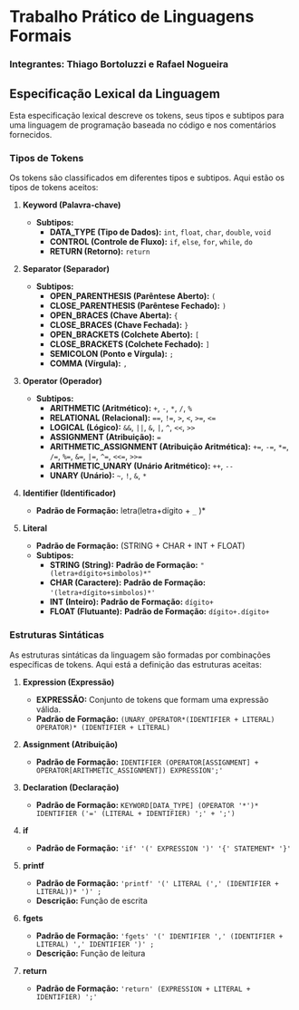 # Trabalho Prático de Linguagens Formais

### Integrantes: **Thiago Bortoluzzi e Rafael Nogueira**

## Especificação Lexical da Linguagem

Esta especificação lexical descreve os tokens, seus tipos e subtipos para uma linguagem de programação baseada no código e nos comentários fornecidos.

### Tipos de Tokens

Os tokens são classificados em diferentes tipos e subtipos. Aqui estão os tipos de tokens aceitos:

1. **Keyword (Palavra-chave)**
   - **Subtipos:**
     - **DATA_TYPE (Tipo de Dados):** `int`, `float`, `char`, `double`, `void`
     - **CONTROL (Controle de Fluxo):** `if`, `else`, `for`, `while`, `do`
     - **RETURN (Retorno):** `return`

2. **Separator (Separador)**
   - **Subtipos:**
     - **OPEN_PARENTHESIS (Parêntese Aberto):** `(`
     - **CLOSE_PARENTHESIS (Parêntese Fechado):** `)`
     - **OPEN_BRACES (Chave Aberta):** `{`
     - **CLOSE_BRACES (Chave Fechada):** `}`
     - **OPEN_BRACKETS (Colchete Aberto):** `[`
     - **CLOSE_BRACKETS (Colchete Fechado):** `]`
     - **SEMICOLON (Ponto e Vírgula):** `;`
     - **COMMA (Vírgula):** `,`

3. **Operator (Operador)**
   - **Subtipos:**
     - **ARITHMETIC (Aritmético):** `+`, `-`, `*`, `/`, `%`
     - **RELATIONAL (Relacional):** `==`, `!=`, `>`, `<`, `>=`, `<=`
     - **LOGICAL (Lógico):** `&&`, `||`, `&`, `|`, `^`, `<<`, `>>`
     - **ASSIGNMENT (Atribuição):** `=`
     - **ARITHMETIC_ASSIGNMENT (Atribuição Aritmética):** `+=`, `-=`, `*=`, `/=`, `%=`, `&=`, `|=`, `^=`, `<<=`, `>>=`
     - **ARITHMETIC_UNARY (Unário Aritmético):** `++`, `--`
     - **UNARY (Unário):** `~`, `!`, `&`, `*`

4. **Identifier (Identificador)**
   - **Padrão de Formação:** letra(letra+dígito + `_` )*

5. **Literal**
   - **Padrão de Formação:** (STRING + CHAR + INT + FLOAT)
   - **Subtipos:**
     - **STRING (String):** **Padrão de Formação:** `"(letra+dígito+simbolos)*"`
     - **CHAR (Caractere):** **Padrão de Formação:** `'(letra+dígito+simbolos)*'`
     - **INT (Inteiro):** **Padrão de Formação:** `dígito+`
     - **FLOAT (Flutuante):** **Padrão de Formação:** `dígito+.dígito+`

### Estruturas Sintáticas

As estruturas sintáticas da linguagem são formadas por combinações específicas de tokens. Aqui está a definição das estruturas aceitas:

1. **Expression (Expressão)**
   - **EXPRESSÃO:** Conjunto de tokens que formam uma expressão válida.
   - **Padrão de Formação:** `(UNARY_OPERATOR*(IDENTIFIER + LITERAL) OPERATOR)* (IDENTIFIER + LITERAL)`

2. **Assignment (Atribuição)**
   - **Padrão de Formação:** `IDENTIFIER (OPERATOR[ASSIGNMENT] + OPERATOR[ARITHMETIC_ASSIGNMENT]) EXPRESSION';'`

3. **Declaration (Declaração)**
   - **Padrão de Formação:** `KEYWORD[DATA_TYPE] (OPERATOR '*')* IDENTIFIER ('=' (LITERAL + IDENTIFIER) ';' + ';')`

4. **if**
   - **Padrão de Formação:** `'if' '(' EXPRESSION ')' '{' STATEMENT* '}'`

5. **printf**
   - **Padrão de Formação:** `'printf' '(' LITERAL (',' (IDENTIFIER + LITERAL))* ')' ;`
   - **Descrição:** Função de escrita

6. **fgets**
   - **Padrão de Formação:** `'fgets' '(' IDENTIFIER ',' (IDENTIFIER + LITERAL) ',' IDENTIFIER ')' ;`
   - **Descrição:** Função de leitura

7. **return**
   - **Padrão de Formação:** `'return' (EXPRESSION + LITERAL + IDENTIFIER) ';'`
